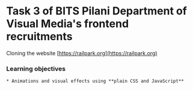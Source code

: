 # Task 3 of BITS Pilani Department of Visual Media's frontend recruitments  
Cloning the website [https://railpark.org](https://railpark.org)

### Learning objectives  
    * Animations and visual effects using **plain CSS and JavaScript**